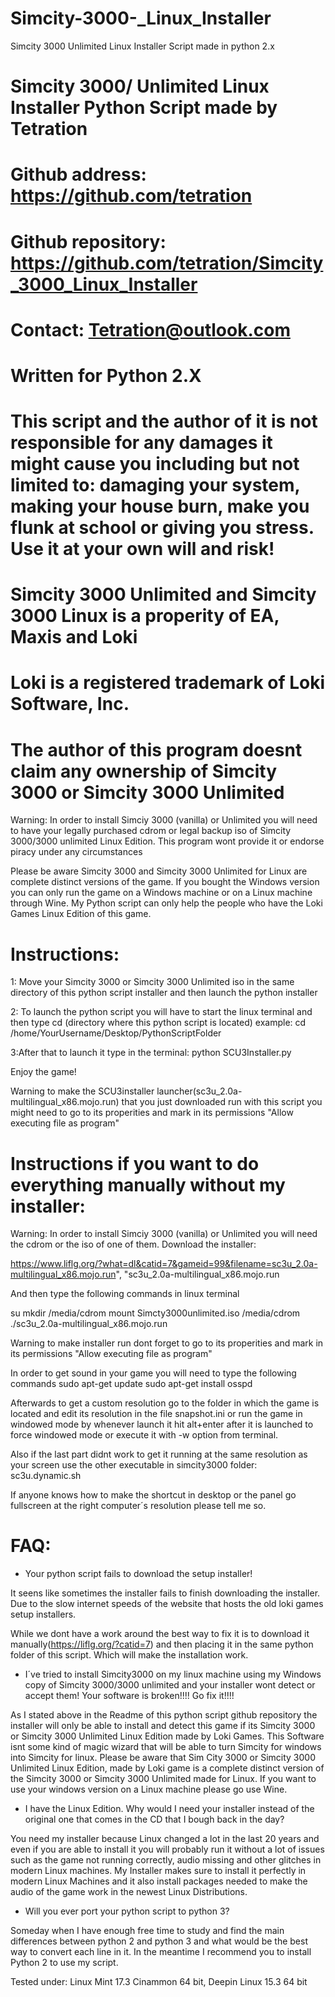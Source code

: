 # Simcity-3000-_Linux_Installer
Simcity 3000 Unlimited Linux Installer Script made in python 2.x

# Simcity 3000/ Unlimited Linux Installer Python Script made by Tetration


# Github address: https://github.com/tetration


# Github repository: https://github.com/tetration/Simcity_3000_Linux_Installer


# Contact: Tetration@outlook.com
# Written for Python 2.X


# This script and the author of it is not responsible for any damages it might cause you including but not limited to: damaging your system, making your house burn, make you flunk at school or giving you stress. Use it at your own will and risk!

# Simcity 3000 Unlimited and Simcity 3000 Linux is a properity of EA, Maxis and Loki 
# Loki is a registered trademark of Loki Software, Inc.
# The author of this program doesnt claim any ownership of Simcity 3000 or Simcity 3000 Unlimited


Warning: In order to install Simciy 3000 (vanilla) or Unlimited you will need to have your legally purchased cdrom or legal backup iso of Simcity 3000/3000 unlimited Linux Edition. This program wont provide it or endorse piracy under any circumstances

Please be aware Simcity 3000 and Simcity 3000 Unlimited for Linux are complete distinct versions of the game. If you bought the Windows version you can only run the game on a Windows machine or on a Linux machine through Wine. My Python script can only help the people who have the Loki Games Linux Edition of this game.

# Instructions:

1: Move your Simcity 3000 or Simcity 3000 Unlimited iso in the same directory of this python script installer and then launch the python installer

2: To launch the python script you will have to start the linux terminal and then type cd (directory where this python script is located) example: cd /home/YourUsername/Desktop/PythonScriptFolder 

3:After that to launch it type in the terminal: python SCU3Installer.py

Enjoy the game!


Warning to make the SCU3installer launcher(sc3u_2.0a-multilingual_x86.mojo.run) that you just downloaded run with this script you might need to go to its properities and mark in its permissions "Allow executing file as program"




# Instructions if you want to do everything manually without my installer:

Warning: In order to install Simciy 3000 (vanilla) or Unlimited you will need the cdrom or the iso of one of them.
Download the installer:

https://www.liflg.org/?what=dl&catid=7&gameid=99&filename=sc3u_2.0a-multilingual_x86.mojo.run", "sc3u_2.0a-multilingual_x86.mojo.run


And then type the following commands in linux terminal

su 
mkdir /media/cdrom 
mount Simcty3000unlimited.iso /media/cdrom
./sc3u_2.0a-multilingual_x86.mojo.run


Warning to make installer run dont forget to go to its properities and mark in its permissions "Allow executing file as program"

In order to get sound in your game you will need to type the following commands
sudo apt-get update
sudo apt-get install osspd




Afterwards to get a custom resolution go to the folder in which the game is located and edit its resolution in the file snapshot.ini or run the game in windowed mode by whenever launch it hit alt+enter after it is launched to force windowed mode or execute it with -w option from terminal.

Also if the last part didnt work to get it running at the same resolution as your screen use the other executable in simcity3000 folder: sc3u.dynamic.sh

If anyone knows how to make the shortcut in desktop or the panel go fullscreen at the right computer´s resolution please tell me so.


# FAQ:
- Your python script fails to download the setup installer!

It seens like sometimes the installer fails to finish downloading the installer. Due to the slow internet speeds of the website that hosts the old loki games setup installers.

While we dont have a work around the best way to fix it is to download it manually(https://liflg.org/?catid=7) and then placing it in the same python folder of this script. Which will make the installation work.

- I´ve tried to install Simcity3000 on my linux machine using my Windows copy of Simcity 3000/3000 unlimited and your installer wont detect or accept them! Your software is broken!!!! Go fix it!!!!

As I stated above in the Readme of this python script github repository the installer will only be able to install and detect this game if its Simcity 3000 or Simcity 3000 Unlimited Linux Edition made by Loki Games. This Software isnt some kind of magic wizard that will be able to turn Simcity for windows into Simcity for linux. Please be aware that Sim City 3000 or Simcity 3000 Unlimited Linux Edition, made by Loki game is a complete distinct version of the Simcity 3000 or Simcity 3000 Unlimited made for Linux. If you want to use your windows version on a Linux machine please go use Wine.

- I have the Linux Edition. Why would I need your installer instead of the original one that comes in the CD that I bough back in the day?

You need my installer because Linux changed a lot in the last 20 years and even if you are able to install it you will probably run it without a lot of issues such as the game not running correctly, audio missing and other glitches in modern Linux machines. My Installer makes sure to install it perfectly in modern Linux Machines and it also install packages needed to make the audio of the game work in the newest Linux Distributions.

- Will you ever port your python script to python 3?

 Someday when I have enough free time to study and find the main differences between python 2 and python 3 and what would be the best way to convert each line in it. In the meantime I recommend you to install Python 2 to use my script. 


Tested under: Linux Mint 17.3 Cinammon 64 bit, Deepin Linux 15.3 64 bit
